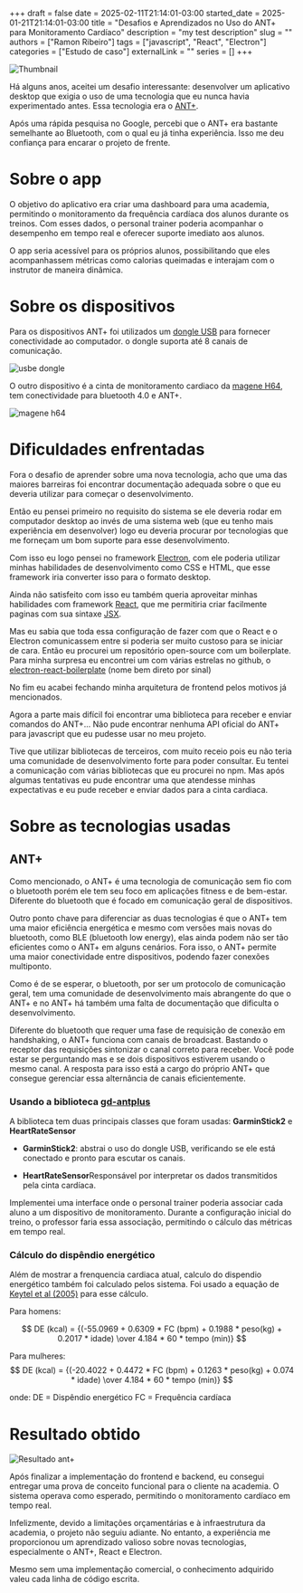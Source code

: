 +++ 
draft = false
date = 2025-02-11T21:14:01-03:00
started_date = 2025-01-21T21:14:01-03:00
title = "Desafios e Aprendizados no Uso do ANT+ para Monitoramento Cardíaco"
description = "my test description"
slug = ""
authors = ["Ramon Ribeiro"]
tags = ["javascript", "React", "Electron"]
categories = ["Estudo de caso"]
externalLink = ""
series = []
+++


![Thumbnail](/images/antplus.png)


Há alguns anos, aceitei um desafio interessante: desenvolver um aplicativo desktop que exigia o uso de uma tecnologia que eu nunca havia experimentado antes. Essa tecnologia era o [ANT+](https://www.thisisant.com/).


Após uma rápida pesquisa no Google, percebi que o ANT+ era bastante semelhante ao Bluetooth, com o qual eu já tinha experiência. Isso me deu confiança para encarar o projeto de frente.


# Sobre o app


O objetivo do aplicativo era criar uma dashboard para uma academia, permitindo o monitoramento da frequência cardíaca dos alunos durante os treinos. Com esses dados, o personal trainer poderia acompanhar o desempenho em tempo real e oferecer suporte imediato aos alunos.


O app seria acessível para os próprios alunos, possibilitando que eles acompanhassem métricas como calorias queimadas e interajam com o instrutor de maneira dinâmica.


# Sobre os dispositivos


Para os dispositivos ANT+ foi utilizados um [dongle USB](https://www.amazon.com.br/CooSpo-extens%C3%A3o-compat%C3%ADvel-TrainerRoad-Sufferfest/dp/B07CB4328P?th=1) para fornecer conectividade ao computador. o dongle suporta até 8 canais de comunicação.


![usbe dongle](https://m.media-amazon.com/images/I/71FJqTisEqL._AC_SX522_.jpg)


O outro dispositivo é a cinta de monitoramento cardiaco da [magene H64](https://www.amazon.com.br/CINTA-CARD%C3%8DACA-MAGENE-H64-BLUETOOTH/dp/B08XK71V4R/ref=sr_1_1?__mk_pt_BR=%C3%85M%C3%85%C5%BD%C3%95%C3%91&crid=10DK7IGAA40D9&dib=eyJ2IjoiMSJ9.yL1F_TJyMCi8kNBnfZqSGCoks7ULkuGJyeJw6A78TjgGeDr08bMc4Rh-IRX9ngnWtZ7hHbtW-Tc0q5IZMN9DASfCBe_-oBWQ3W4YhBmp-UAEOejG09mq2BdssWDPFqr4J78_El4z_IdJSxWs3--gEBScwqLvzKNfQnzT6bWAkGMU3mebZaaArVc5dIfOzu6xeMdrxEXtb_9YiFAv-1mWTMkv6DstMkyiUQ1thjJMjCo.H3srSKm5WHeVjLKBwdNY5Wynq7_8A9HU_HU7-OrAuHE&dib_tag=se&keywords=magene+H64&qid=1738501332&sprefix=magene+h64%2Caps%2C408&sr=8-1&ufe=app_do%3Aamzn1.fos.6a09f7ec-d911-4889-ad70-de8dd83c8a74), tem conectividade para bluetooth 4.0 e ANT+.


![magene h64](https://m.media-amazon.com/images/I/61H7YdeTANL._AC_SX679_.jpg)


# Dificuldades enfrentadas


Fora o desafio de aprender sobre uma nova tecnologia, acho que uma das maiores barreiras foi encontrar documentação adequada sobre o que eu deveria utilizar para começar o desenvolvimento.


Então eu pensei primeiro no requisito do sistema se ele deveria rodar em computador desktop ao invés de uma sistema web (que eu tenho mais experiência em desenvolver) logo eu deveria procurar por tecnologias que me forneçam um bom suporte para esse desenvolvimento.


Com isso eu logo pensei no framework [Electron](https://www.electronjs.org/), com ele poderia utilizar minhas habilidades de desenvolvimento como CSS e HTML, que esse framework iria converter isso para o formato desktop.


Ainda não satisfeito com isso eu também queria aproveitar minhas habilidades com framework [React](https://react.dev/),
que me permitiria criar facilmente paginas com sua sintaxe [JSX](https://legacy.reactjs.org/docs/introducing-jsx.html).


Mas eu sabia que toda essa configuração de fazer com que o React e o Electron comunicassem entre si poderia ser muito custoso para se iniciar de cara. Então eu procurei um repositório open-source com um boilerplate.
Para minha surpresa eu encontrei um com várias estrelas no github, o [electron-react-boilerplate](https://github.com/electron-react-boilerplate/electron-react-boilerplate) (nome bem direto por sinal)


No fim eu acabei fechando minha arquitetura de frontend pelos motivos já mencionados.


Agora a parte mais difícil foi encontrar uma biblioteca para receber e enviar comandos do ANT+... Não pude encontrar nenhuma API oficial do ANT+ para javascript que eu pudesse usar no meu projeto.


Tive que utilizar bibliotecas de terceiros, com muito receio pois eu não teria uma comunidade de desenvolvimento forte para poder consultar. Eu tentei a comunicação com várias bibliotecas
que eu procurei no npm. Mas após algumas tentativas eu pude encontrar uma que atendesse minhas expectativas e eu pude receber e enviar dados para a cinta cardiaca.


# Sobre as tecnologias usadas


## ANT+


Como mencionado, o ANT+ é uma tecnologia de comunicação sem fio com o bluetooth porém ele tem seu foco em aplicações fitness e de bem-estar. Diferente do bluetooth que é focado em comunicação geral de dispositivos.


Outro ponto chave para diferenciar as duas tecnologias é que o ANT+ tem uma maior eficiência energética e mesmo com versões mais novas do bluetooth, como BLE (bluetooth low energy), elas ainda podem não ser tão eficientes como o ANT+ em alguns cenários. Fora isso, o ANT+ permite uma maior conectividade entre dispositivos, podendo fazer conexões multiponto.


Como é de se esperar, o bluetooth, por ser um protocolo de comunicação geral, tem uma comunidade de desenvolvimento mais abrangente do que o ANT+ e no ANT+ há também uma falta de documentação que dificulta o desenvolvimento.


Diferente do bluetooth que requer uma fase de requisição de conexão em handshaking, o ANT+ funciona com canais de broadcast. Bastando o receptor das requisições sintonizar o canal correto para receber. Você pode estar se perguntando mas e se dois dispositivos estiverem usando o mesmo canal. A resposta para isso está a cargo do próprio ANT+ que consegue gerenciar essa alternância de canais eficientemente.


### Usando a biblioteca [gd-antplus](https://github.com/gdoumen/ant-plus)


A biblioteca tem duas principais classes que foram usadas: **GarminStick2** e **HeartRateSensor**


- **GarminStick2**: abstrai o uso do dongle USB, verificando se ele está conectado e pronto para escutar os canais.


- **HeartRateSensor**Responsável por interpretar os dados transmitidos pela cinta cardíaca.


Implementei uma interface onde o personal trainer poderia associar cada aluno a um dispositivo de monitoramento. Durante a configuração inicial do treino, o professor faria essa associação, permitindo o cálculo das métricas em tempo real.


### Cálculo do dispêndio energético


Além de mostrar a frenquencia cardiaca atual, calculo do dispendio energético também foi calculado pelos sistema. Foi usado a equação de [Keytel et al (2005)](https://www.researchgate.net/profile/Julia-Goedecke/publication/7777759_Prediction_of_energy_expenditure_from_heart_rate_monitoring_during_submaximal_exercise/links/09e415097a1fb80023000000/Prediction-of-energy-expenditure-from-heart-rate-monitoring-during-submaximal-exercise.pdf) para esse cálculo.


Para homens:


$$
DE (kcal) = {(-55.0969 +
           0.6309 * FC (bpm) +
           0.1988 * peso(kg) +
           0.2017 * idade) \over 4.184 * 60 * tempo (min)}
$$


Para mulheres:
$$
DE (kcal) = {(-20.4022 +
           0.4472 * FC (bpm) +
           0.1263 * peso(kg) +
           0.074 * idade) \over 4.184 * 60 * tempo (min)}
$$


onde:
DE = Dispêndio energético
FC = Frequência cardíaca


# Resultado obtido


![Resultado ant+](/images/resultado-antplus.png)


Após finalizar a implementação do frontend e backend, eu consegui entregar uma prova de conceito funcional para o cliente na academia. O sistema operava como esperado, permitindo o monitoramento cardíaco em tempo real.


Infelizmente, devido a limitações orçamentárias e à infraestrutura da academia, o projeto não seguiu adiante. No entanto, a experiência me proporcionou um aprendizado valioso sobre novas tecnologias, especialmente o ANT+, React e Electron.


Mesmo sem uma implementação comercial, o conhecimento adquirido valeu cada linha de código escrita.



